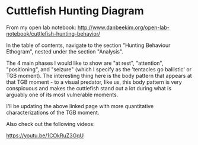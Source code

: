 # Cuttlefish Hunting Diagram

From my open lab notebook: http://www.danbeekim.org/open-lab-notebook/cuttlefish-hunting-behavior/

In the table of contents, navigate to the section "Hunting Behaviour Ethogram", nested under the section "Analysis". 

The 4 main phases I would like to show are "at rest", "attention", "positioning", and "seizure" (which I specify as the 'tentacles go ballistic' or TGB moment). The interesting thing here is the body pattern that appears at that TGB moment - to a visual predator, like us, this body pattern is very conspicuous and makes the cuttlefish stand out a lot during what is arguably one of its most vulnerable moments. 

I'll be updating the above linked page with more quantitative characterizations of the TGB moment. 

Also check out the following videos: 

https://youtu.be/1COkRuZ3GqU



